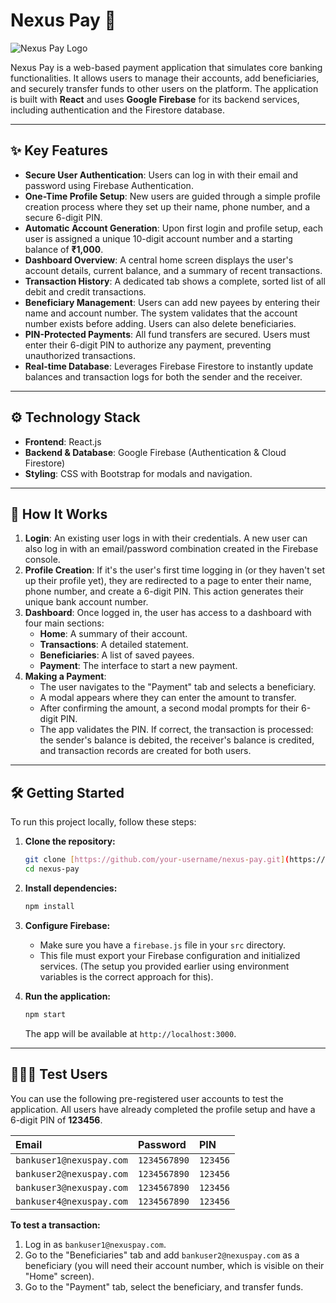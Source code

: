 # Nexus Pay 💸

![Nexus Pay Logo](https://raw.githubusercontent.com/user-attachments/assets/b839d33b-741a-4d37-8149-6f1766a2c20a)

Nexus Pay is a web-based payment application that simulates core banking functionalities. It allows users to manage their accounts, add beneficiaries, and securely transfer funds to other users on the platform. The application is built with **React** and uses **Google Firebase** for its backend services, including authentication and the Firestore database.

---

## ✨ Key Features

- **Secure User Authentication**: Users can log in with their email and password using Firebase Authentication.
- **One-Time Profile Setup**: New users are guided through a simple profile creation process where they set up their name, phone number, and a secure 6-digit PIN.
- **Automatic Account Generation**: Upon first login and profile setup, each user is assigned a unique 10-digit account number and a starting balance of **₹1,000**.
- **Dashboard Overview**: A central home screen displays the user's account details, current balance, and a summary of recent transactions.
- **Transaction History**: A dedicated tab shows a complete, sorted list of all debit and credit transactions.
- **Beneficiary Management**: Users can add new payees by entering their name and account number. The system validates that the account number exists before adding. Users can also delete beneficiaries.
- **PIN-Protected Payments**: All fund transfers are secured. Users must enter their 6-digit PIN to authorize any payment, preventing unauthorized transactions.
- **Real-time Database**: Leverages Firebase Firestore to instantly update balances and transaction logs for both the sender and the receiver.

---

## ⚙️ Technology Stack

- **Frontend**: React.js
- **Backend & Database**: Google Firebase (Authentication & Cloud Firestore)
- **Styling**: CSS with Bootstrap for modals and navigation.

---

## 🚀 How It Works

1.  **Login**: An existing user logs in with their credentials. A new user can also log in with an email/password combination created in the Firebase console.
2.  **Profile Creation**: If it's the user's first time logging in (or they haven't set up their profile yet), they are redirected to a page to enter their name, phone number, and create a 6-digit PIN. This action generates their unique bank account number.
3.  **Dashboard**: Once logged in, the user has access to a dashboard with four main sections:
    - **Home**: A summary of their account.
    - **Transactions**: A detailed statement.
    - **Beneficiaries**: A list of saved payees.
    - **Payment**: The interface to start a new payment.
4.  **Making a Payment**:
    - The user navigates to the "Payment" tab and selects a beneficiary.
    - A modal appears where they can enter the amount to transfer.
    - After confirming the amount, a second modal prompts for their 6-digit PIN.
    - The app validates the PIN. If correct, the transaction is processed: the sender's balance is debited, the receiver's balance is credited, and transaction records are created for both users.

---

## 🛠️ Getting Started

To run this project locally, follow these steps:

1.  **Clone the repository:**

    ```bash
    git clone [https://github.com/your-username/nexus-pay.git](https://github.com/your-username/nexus-pay.git)
    cd nexus-pay
    ```

2.  **Install dependencies:**

    ```bash
    npm install
    ```

3.  **Configure Firebase:**

    - Make sure you have a `firebase.js` file in your `src` directory.
    - This file must export your Firebase configuration and initialized services. (The setup you provided earlier using environment variables is the correct approach for this).

4.  **Run the application:**
    ```bash
    npm start
    ```
    The app will be available at `http://localhost:3000`.

---

## 🧑‍🤝‍🧑 Test Users

You can use the following pre-registered user accounts to test the application. All users have already completed the profile setup and have a 6-digit PIN of **123456**.

| Email                    | Password     | PIN      |
| :----------------------- | :----------- | :------- |
| `bankuser1@nexuspay.com` | `1234567890` | `123456` |
| `bankuser2@nexuspay.com` | `1234567890` | `123456` |
| `bankuser3@nexuspay.com` | `1234567890` | `123456` |
| `bankuser4@nexuspay.com` | `1234567890` | `123456` |

**To test a transaction:**

1.  Log in as `bankuser1@nexuspay.com`.
2.  Go to the "Beneficiaries" tab and add `bankuser2@nexuspay.com` as a beneficiary (you will need their account number, which is visible on their "Home" screen).
3.  Go to the "Payment" tab, select the beneficiary, and transfer funds.
